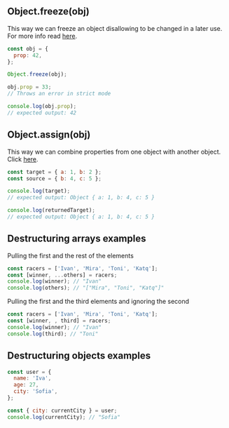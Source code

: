 ## Object.freeze(obj)

This way we can freeze an object disallowing to be changed in a later use.
For more info read [here](https://developer.mozilla.org/en-US/docs/Web/JavaScript/Reference/Global_Objects/Object/freeze).

```javascript
const obj = {
  prop: 42,
};

Object.freeze(obj);

obj.prop = 33;
// Throws an error in strict mode

console.log(obj.prop);
// expected output: 42
```

## Object.assign(obj)

This way we can combine properties from one object with another object. Click [here](https://developer.mozilla.org/en-US/docs/Web/JavaScript/Reference/Global_Objects/Object/assign).

```javascript
const target = { a: 1, b: 2 };
const source = { b: 4, c: 5 };

console.log(target);
// expected output: Object { a: 1, b: 4, c: 5 }

console.log(returnedTarget);
// expected output: Object { a: 1, b: 4, c: 5 }
```

## Destructuring arrays examples

Pulling the first and the rest of the elements

```javascript
const racers = ['Ivan', 'Mira', 'Toni', 'Katq'];
const [winner, ...others] = racers;
console.log(winner); // "Ivan"
console.log(others); // "["Mira", "Toni", "Katq"]"
```

Pulling the first and the third elements and ignoring the second

```javascript
const racers = ['Ivan', 'Mira', 'Toni', 'Katq'];
const [winner, , third] = racers;
console.log(winner); // "Ivan"
console.log(third); // "Toni"
```

## Destructuring objects examples

```javascript
const user = {
  name: 'Iva',
  age: 27,
  city: 'Sofia',
};

const { city: currentCity } = user;
console.log(currentCity); // "Sofia"
```
